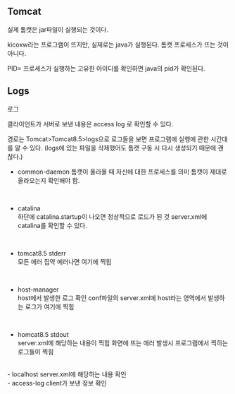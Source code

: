 
## Tomcat
실제 톰캣은 jar파일이 실행되는 것이다.

kicoxw라는 프로그램이 뜨지만, 실제로는 java가 실행된다. 톰캣 프로세스가 뜨는 것이 아니다.

PID= 프로세스가 실행하는 고유한 아이디를 확인하면 java의 pid가 확인된다. 

## Logs
로그
 

클라이언트가 서버로 보낸 내용은 access log 로 확인할 수 있다.

경로는 Tomcat>Tomcat8.5>logs으로 로그들을 보면 프로그램에 실행에 관한 시간대를 알 수 있다. (logs에 있는 파일을 삭제했어도 톰캣 구동 시 다시 생성되기 때문에 괜찮다.)

 

- common-daemon
    톰캣이 올라올 때 자신에 대한 프로세스를 의미	톰캣이 제대로 올라오는지 확인해야 함.
<br>

- catalina 	
    하단에 catalina.startup이 나오면 정상적으로 로드가 된 것	
    server.xml에 catalina를 확인할 수 있다.
<br>

- tomcat8.5 stderr 	
    모든 에러 집약 에러나면 여기에 찍힘	 
<br>

- host-manager	
    host에서 발생한 로그 확인	conf파일의 server.xml에 host라는 영역에서 발생하는 로그가 여기에 찍힘
<br>

- homcat8.5 stdout 	
    server.xml에 해당하는 내용이 찍힘	화면에 뜨는 에러 발생시 프로그램에서 찍히는 로그들이 찍힘
<br>
- localhost	
    server.xml에 해당하는 내용 확인	 
<br>
- access-log	
    client가 보낸 정보 확인	 
 